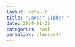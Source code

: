 ```yaml
---
layout: default
title: "Caesar Cipher "
date: 2024-01-26
categories: rust
permalink: /lesson4/
---
```


